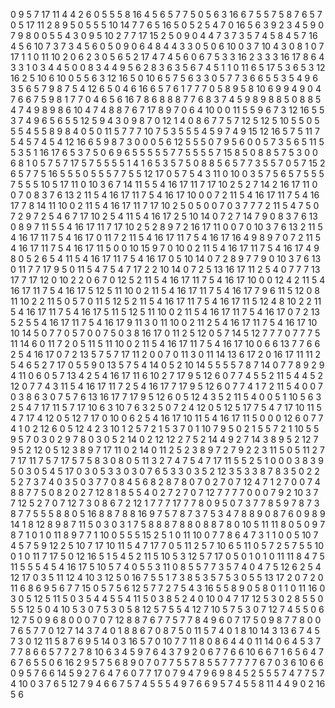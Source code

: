 0
9
5
7
17
11
4
4
2
6
0
5
5
5
8
16
4
5
6
5
7
7
5
0
5
6
3
16
6
7
5
5
7
5
8
7
6
5
7
0
5
17
11
2
8
9
5
0
5
5
5
10
14
7
7
6
5
16
5
0
5
2
5
4
7
0
16
5
6
3
9
2
3
4
5
9
0
7
9
8
0
0
5
5
4
3
0
9
5
10
2
7
7
17
15
2
5
0
9
0
4
4
7
3
7
3
5
7
4
5
8
4
5
7
16
4
5
6
10
7
3
7
3
4
5
6
0
5
0
9
0
6
4
8
4
4
3
3
0
5
0
6
10
0
3
7
10
4
3
0
8
1
0
7
17
1
1
0
11
10
2
0
6
2
3
0
5
6
5
2
17
4
7
4
5
6
0
6
7
5
3
3
16
2
3
3
3
16
17
8
6
4
3
3
1
0
3
4
4
5
0
0
8
3
4
4
9
5
6
2
8
3
6
3
5
6
7
4
5
1
1
0
11
6
5
17
5
3
6
5
3
12
16
2
5
10
6
10
0
5
5
6
3
12
16
5
0
10
6
5
7
5
6
3
3
0
5
7
7
3
6
6
5
5
3
5
4
9
6
3
5
6
5
7
9
8
7
5
4
12
6
5
0
4
6
16
6
5
7
6
1
7
7
7
0
5
8
9
5
8
10
6
9
9
4
9
0
4
7
6
6
7
5
9
8
1
7
7
0
4
6
5
6
16
7
8
6
8
8
8
7
7
6
8
3
7
4
5
9
8
9
8
8
5
0
8
8
5
4
7
4
9
8
9
8
6
10
4
7
4
8
8
7
6
7
17
8
9
7
0
6
4
10
0
0
11
5
5
9
6
7
3
12
16
5
5
3
7
4
9
6
5
6
5
5
12
5
9
4
3
0
9
8
7
0
12
1
4
0
8
6
7
7
5
7
12
5
12
5
10
5
5
0
5
5
5
4
5
5
8
9
8
4
0
5
0
11
5
7
7
7
10
7
5
3
5
5
5
4
5
9
7
4
9
15
12
16
5
7
5
11
7
5
4
5
7
4
5
4
12
16
6
5
9
8
7
3
0
0
0
5
6
12
5
5
5
0
7
9
5
6
0
0
5
7
3
5
6
5
11
5
5
3
5
1
16
17
6
5
3
7
5
0
6
9
6
5
5
5
5
5
7
7
5
5
5
5
7
15
8
5
0
8
8
5
7
5
3
0
0
6
8
1
0
5
7
5
7
17
5
7
5
5
5
5
1
4
1
6
5
3
5
7
5
0
8
8
5
6
5
7
7
3
5
5
7
0
5
7
15
2
6
5
7
7
5
16
5
5
5
0
5
5
5
7
7
5
5
12
17
0
5
7
5
4
3
11
0
10
0
3
5
7
5
6
5
7
5
5
5
7
5
5
5
10
5
17
11
0
10
3
6
7
14
11
5
5
4
16
17
11
7
17
10
2
5
2
7
14
2
16
17
11
0
0
7
0
8
3
7
6
13
2
11
5
4
16
17
11
7
5
4
16
17
10
0
0
7
2
11
5
4
16
17
11
7
5
4
16
17
7
8
14
11
10
0
2
11
5
4
16
17
11
7
17
10
2
5
0
5
0
0
7
0
3
7
7
7
2
11
5
4
7
5
0
7
2
9
7
2
5
4
6
7
17
10
2
5
4
11
5
4
16
17
2
5
10
14
0
7
2
7
14
7
9
0
8
3
7
6
13
0
8
9
7
11
5
5
4
16
17
11
7
17
10
2
5
2
8
9
7
2
16
17
11
0
0
7
0
10
3
7
6
13
2
11
5
4
16
17
11
7
5
4
16
17
0
11
7
2
11
5
4
16
17
11
7
5
4
16
17
16
4
9
8
9
7
0
7
2
11
5
4
16
17
11
7
5
4
16
17
11
5
0
0
10
15
9
7
0
10
0
2
11
5
4
16
17
11
7
5
4
16
17
4
9
8
0
5
2
6
5
4
11
5
4
16
17
11
7
5
4
16
17
0
5
10
14
0
7
2
8
9
7
7
9
0
10
3
7
6
13
0
11
7
7
17
9
5
0
11
5
4
7
5
4
7
17
2
2
10
14
0
7
2
5
13
16
17
11
2
5
4
0
7
7
7
13
17
7
17
12
0
10
2
2
0
6
7
0
12
5
2
11
5
4
16
17
11
7
5
4
16
17
10
0
0
12
4
2
11
5
4
16
17
11
7
5
4
16
17
5
12
5
11
10
0
2
11
5
4
16
17
11
7
5
4
16
17
7
9
6
11
5
12
0
8
11
10
2
2
11
5
0
5
7
0
11
5
12
5
2
11
5
4
16
17
11
7
5
4
16
17
11
5
12
4
8
10
2
2
11
5
4
16
17
11
7
5
4
16
17
5
11
5
12
5
11
10
0
2
11
5
4
16
17
11
7
5
4
16
17
0
7
2
13
5
2
5
5
4
16
17
11
7
5
4
16
17
9
11
3
0
11
10
0
2
11
2
5
4
16
17
11
7
5
4
16
17
10
10
14
5
0
7
7
0
5
7
0
0
7
5
0
3
8
16
17
0
11
2
5
12
0
5
7
14
5
12
7
7
7
0
7
7
7
5
11
14
6
0
11
7
2
0
5
11
5
11
10
0
2
11
5
4
16
17
11
7
5
4
16
17
10
0
6
6
13
7
7
6
6
2
5
4
16
17
0
7
2
13
5
7
5
7
17
11
2
0
0
7
0
11
3
0
11
14
13
6
17
2
0
16
17
11
11
2
5
4
6
5
2
7
17
0
5
5
9
0
13
5
7
5
4
14
0
5
2
10
14
5
5
5
5
7
8
7
14
0
7
7
8
9
2
9
4
11
0
6
0
5
7
13
4
2
5
4
16
17
11
6
10
2
7
17
9
5
12
6
0
7
7
4
5
5
2
11
5
4
4
5
2
12
0
7
7
4
3
11
5
4
16
17
11
7
2
5
4
16
17
7
17
9
5
12
6
0
7
7
4
1
7
2
11
5
4
0
0
7
0
3
8
6
3
0
7
5
7
6
13
16
17
7
17
9
5
12
6
0
5
12
4
3
5
2
11
5
4
0
0
5
1
10
5
6
3
2
5
4
7
17
11
5
7
17
10
6
3
10
7
6
3
2
5
0
7
2
4
12
0
5
12
5
17
7
5
4
7
17
10
11
5
4
7
17
4
12
0
5
12
7
17
0
10
0
6
2
5
4
16
17
10
11
5
4
16
17
11
5
0
0
0
12
6
0
7
7
4
1
0
2
12
6
0
5
12
4
2
3
10
1
2
5
7
2
1
5
3
7
0
1
10
7
9
5
0
2
1
5
5
7
2
1
10
5
5
9
5
7
0
3
0
2
9
7
8
0
3
0
5
2
14
0
2
12
12
2
7
5
2
14
4
9
2
7
14
3
8
9
5
2
12
7
9
5
2
12
0
5
12
3
8
9
7
17
11
0
2
14
0
11
2
5
2
3
8
9
7
2
7
9
2
2
3
11
5
0
5
11
2
7
7
17
11
7
5
7
17
5
7
5
8
3
0
8
0
5
11
3
2
7
4
7
5
4
7
17
11
5
5
2
5
1
0
0
0
3
8
3
9
5
0
3
0
5
4
5
17
0
3
0
5
3
3
0
3
0
7
6
5
3
3
0
3
5
2
12
3
5
3
3
8
7
8
3
5
0
2
2
5
2
7
3
7
4
0
3
5
0
3
7
7
0
8
4
5
6
8
2
8
7
8
0
7
0
2
7
0
7
12
4
7
1
2
7
0
0
7
4
8
8
7
7
5
0
8
2
0
2
7
12
8
1
8
5
5
4
0
2
7
2
7
0
7
12
7
7
7
7
0
0
0
7
9
2
10
3
7
7
12
5
2
7
0
7
12
7
3
0
8
6
7
2
12
1
7
7
7
17
7
7
8
0
9
5
0
7
3
7
7
8
5
9
7
8
7
3
8
7
7
5
5
5
8
8
0
5
16
8
8
7
8
8
16
9
7
5
7
8
7
3
7
5
3
4
7
8
8
9
0
8
7
6
0
9
8
9
14
1
8
12
8
9
8
7
11
5
0
3
0
3
1
7
5
8
8
8
7
8
8
0
8
8
7
8
0
10
5
11
11
8
0
5
0
9
7
8
7
1
0
1
0
11
8
9
7
7
1
10
0
5
5
5
15
2
5
1
0
11
10
0
7
7
8
6
4
7
3
1
1
0
0
5
10
7
4
5
7
5
9
12
2
5
10
7
17
10
11
5
4
7
17
7
0
5
11
2
5
7
10
6
5
11
0
5
7
2
5
7
5
5
10
0
1
0
11
7
17
5
0
12
16
5
1
5
4
5
2
11
5
10
5
3
12
5
7
17
0
5
0
1
0
1
0
11
11
8
4
7
5
11
5
5
5
4
5
4
16
17
5
10
5
7
4
0
5
5
3
11
0
8
5
5
7
7
3
5
7
4
0
4
7
5
12
6
2
5
4
12
17
0
3
5
11
12
4
10
3
12
5
0
16
7
5
5
1
7
3
8
5
3
5
7
5
3
0
5
5
13
17
2
0
7
2
0
11
6
8
6
9
5
6
7
7
15
0
5
7
5
6
12
5
7
7
2
7
5
4
3
16
5
5
8
9
0
5
8
0
1
1
0
11
16
0
3
0
5
12
5
11
5
0
3
5
4
4
5
5
4
11
5
0
3
8
5
2
4
0
10
0
4
7
17
12
5
3
0
2
8
5
5
0
5
5
12
5
0
4
10
5
3
0
7
5
3
0
5
8
12
5
7
5
5
4
12
7
10
5
7
5
3
0
7
12
7
4
5
5
0
6
12
7
5
0
9
6
8
0
0
0
7
0
7
12
8
8
7
6
7
7
5
7
7
8
4
9
6
0
7
17
5
0
9
8
7
7
8
0
0
7
6
5
7
7
0
12
7
14
3
7
4
0
1
8
8
6
7
0
8
7
5
0
11
5
7
4
0
1
8
10
14
3
13
6
7
4
5
7
3
0
12
11
5
8
7
6
9
5
14
0
3
16
5
7
0
10
7
7
11
8
0
8
6
4
4
0
11
14
0
6
4
5
3
7
7
7
8
6
6
5
7
7
2
7
8
10
6
3
4
5
9
7
6
4
3
7
9
2
0
6
7
7
6
6
10
6
6
7
1
6
5
6
4
7
6
7
6
5
5
0
6
16
2
9
5
7
5
6
8
9
0
7
0
7
7
5
5
7
8
5
5
7
7
7
7
7
6
7
0
3
6
10
6
6
0
9
5
7
6
6
14
5
9
2
7
6
4
7
6
0
7
7
17
0
7
9
4
7
9
6
9
8
4
5
2
5
5
5
7
4
7
7
5
7
4
10
0
3
7
6
5
12
7
9
4
6
6
7
5
7
4
5
5
5
4
9
7
6
6
9
5
7
4
5
5
8
11
4
4
9
0
2
16
5
6
